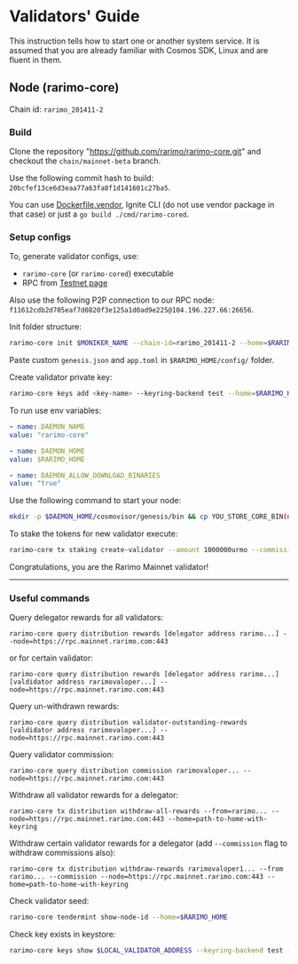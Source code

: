# Validators' Guide

This instruction tells how to start one or another system service.
It is assumed that you are already familiar with Cosmos SDK, Linux and are fluent in them.

## Node (rarimo-core)

Chain id: `rarimo_201411-2`

### Build

Clone the repository "<https://github.com/rarimo/rarimo-core.git>" and checkout the `chain/mainnet-beta` branch. 

Use the following commit hash to build: `20bcfef13ce6d3eaa77a63fa8f1d141601c27ba5`.

You can use [Dockerfile.vendor](../../../Dockerfile.vendor), Ignite CLI (do not use vendor package in that case)
or just a ```go build ./cmd/rarimo-cored```.

### Setup configs

To, generate validator configs, use:
- `rarimo-core` (or `rarimo-cored`) executable
- RPC from [Testnet page](./001-testnet.md)

Also use the following P2P connection to our RPC node: `f11612cdb2d705eaf7d0820f3e125a1d0ad9e225@104.196.227.66:26656`.

Init folder structure:
```bash
rarimo-core init $MONIKER_NAME --chain-id=rarimo_201411-2 --home=$RARIMO_HOME
```

Paste custom `genesis.json` and `app.toml` in `$RARIMO_HOME/config/` folder.

Create validator private key:
```bash
rarimo-core keys add <key-name> --keyring-backend test --home=$RARIMO_HOME
```

To run use env variables:
```yaml
- name: DAEMON_NAME
value: "rarimo-core"

- name: DAEMON_HOME
value: $RARIMO_HOME

- name: DAEMON_ALLOW_DOWNLOAD_BINARIES
value: "true"
```

Use the following command to start your node:
```bash
mkdir -p $DAEMON_HOME/cosmovisor/genesis/bin && cp YOU_STORE_CORE_BIN(name rarimo-core) $DAEMON_HOME/cosmovisor/genesis/bin && cosmovisor run start --home=$RARIMO_HOME --rpc.laddr tcp://0.0.0.0:26657
```

To stake the tokens for new validator execute:

```bash
rarimo-core tx staking create-validator --amount 1000000urmo --commission-max-change-rate "0.01"  --commission-max-rate "0.2" --commission-rate "0.1" --min-self-delegation "1" --details "Meet new Rarimo validator" --pubkey $(rarimo-core tendermint show-validator --home=$RARIMO_HOME) --moniker $MONIKER_NAME --chain-id rarimo_201411-1 --fees 0urmo --from $LOCAL_VALIDATOR_ADDRESS --home=$RARIMO_HOME --node=$RARIMO_NODE --keyring-backend=test
```

Congratulations, you are the Rarimo Mainnet validator!

----

### Useful commands

Query delegator rewards for all validators:
```shell
rarimo-core query distribution rewards [delegator address rarimo...] --node=https://rpc.mainnet.rarimo.com:443
```

or for certain validator:
```shell
rarimo-core query distribution rewards [delegator address rarimo...] [valdidator address rarimovaloper...] --node=https://rpc.mainnet.rarimo.com:443
```

Query un-withdrawn rewards:
```shell
rarimo-core query distribution validator-outstanding-rewards [valdidator address rarimovaloper...] --node=https://rpc.mainnet.rarimo.com:443
```

Query validator commission:
```shell
rarimo-core query distribution commission rarimovaloper... --node=https://rpc.mainnet.rarimo.com:443
```

Withdraw all validator rewards for a delegator:
```shell
rarimo-core tx distribution withdraw-all-rewards --from=rarimo... --node=https://rpc.mainnet.rarimo.com:443 --home=path-to-home-with-keyring
```

Withdraw certain validator rewards for a delegator (add `--commission` flag to withdraw commissions also):
```shell
rarimo-core tx distribution withdraw-rewards rarimovaloper1... --from rarimo... --commission --node=https://rpc.mainnet.rarimo.com:443 --home=path-to-home-with-keyring
```

Check validator seed:
```bash
rarimo-core tendermint show-node-id --home=$RARIMO_HOME
```

Check key exists in keystore:
```bash
rarimo-core keys show $LOCAL_VALIDATOR_ADDRESS --keyring-backend test --home=$RARIMO_HOME
```